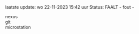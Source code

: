 laatste update: 
wo 22-11-2023 15:42   uur 
Status: FAALT - fout - 
<div class="service R">nexus</div><div class="service R">git</div><div class="service Y">microstation</div>